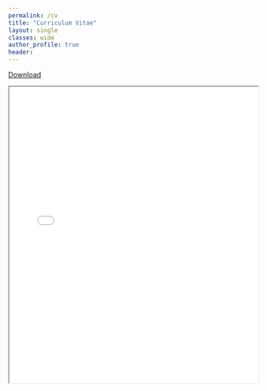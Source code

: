 ```yaml
---
permalink: /cv
title: "Curriculum Vitae"
layout: single
classes: wide
author_profile: true
header:
---
```


[Download](/assets/docs/YuThomas_HonorsThesis.pdf)
<iframe src="/assets/docs/YuThomas_CV.pdf" width="100%" height="600px"></iframe>
